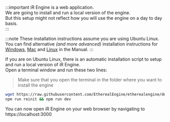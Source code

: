 :::important
iR Engine is a web application.  
We are going to install and run a local version of the engine.  
But this setup might not reflect how you will use the engine on a day to day basis.  
:::

:::note
These installation instructions assume you are using Ubuntu Linux.  
You can find alternative _(and more advanced)_ installation instructions for [Windows](/manual/install/windowsWSL), [Mac](/manual/install/macOSX) and [Linux](/manual/install/linux) in the Manual.
:::

If you are on Ubuntu Linux, there is an automatic installation script to setup and run a local version of iR Engine.  
Open a terminal window and run these two lines:  
> Make sure that you open the terminal in the folder where you want to install the engine
```bash
wget https://raw.githubusercontent.com/EtherealEngine/etherealengine/dev/scripts/ubuntu-install.sh && bash -i ./ubuntu-install.sh
npm run reinit && npm run dev
```
You can now open iR Engine on your web browser by navigating to https://localhost:3000
